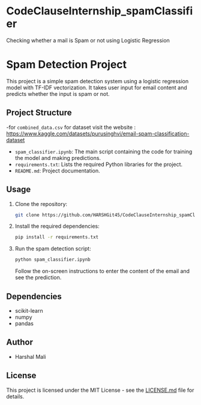 # CodeClauseInternship_spamClassifier
Checking whether a mail is Spam or not using Logistic Regression

# Spam Detection Project

This project is a simple spam detection system using a logistic regression model with TF-IDF vectorization. It takes user input for email content and predicts whether the input is spam or not.

## Project Structure
-for `combined_data.csv` for dataset visit the website : https://www.kaggle.com/datasets/purusinghvi/email-spam-classification-dataset
- `spam_classifier.ipynb`: The main script containing the code for training the model and making predictions.
- `requirements.txt`: Lists the required Python libraries for the project.
- `README.md`: Project documentation.

## Usage

1. Clone the repository:

    ```bash
    git clone https://github.com/HARSHGit45/CodeClauseInternship_spamClassifier.git
    ```

2. Install the required dependencies:

    ```bash
    pip install -r requirements.txt
    ```

3. Run the spam detection script:

    ```bash
    python spam_classifier.ipynb
    ```

    Follow the on-screen instructions to enter the content of the email and see the prediction.

## Dependencies

- scikit-learn
- numpy
- pandas

## Author

- Harshal Mali

## License

This project is licensed under the MIT License - see the [LICENSE.md](LICENSE.md) file for details.

